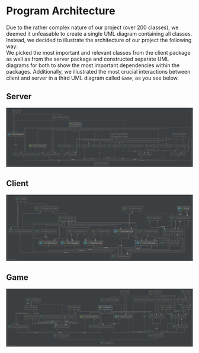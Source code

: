 # Program Architecture
Due to the rather complex nature of our project (over 200 classes), we deemed it unfeasable to create a single UML diagram containing all classes. Instead, we decided to illustrate the architecture of our project the following way:  
We picked the most important and relevant classes from the client package as well as from the server package and constructed separate UML diagrams for both to show the most important dependencies within the packages. Additionally, we illustrated the most crucial interactions between client and server in a third UML diagram called ``Game``, as you see below. 

## Server
![Server UML](../../assets/UMLs/subluminal_server.png)

## Client
![Client UML](../../assets/UMLs/subluminal_client.png)

## Game
![Game UML](../../assets/UMLs/subluminal_game.png)
